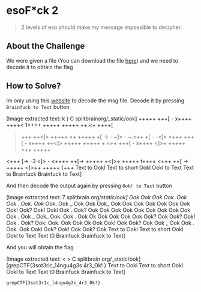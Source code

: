 # esoF*ck 2
> 2 levels of eso should make my message impossible to decipher.

## About the Challenge
We were given a file (You can download the file [here](msg.txt)) and we need to decode it to obtain the flag

## How to Solve?
Im only using this [website](https://www.splitbrain.org/_static/ook/) to decode the msg file. Decode it by pressing `Brainfuck to Text` button


[Image extracted text: k )
C
splitbrainorg/_static/ook]
+++++
+++[ -
x++++
++++<
1>+++
+++++
+++++
++.<+
++++[
>+++
++<]>
+++++
<+
+++++
+[ -> -
~]> -
~.<++ +[ -
-<]>
<+++
+++[ -
x++++
++<]>
+++++
+++++
+.<++
+++[ -
x++++
<]>+
+++++
<++
+++++
<J>
<+++
[-> -3
<]> -
<++++
++[->
+++++
+<]>+
+++++
t++++
<+++
++[ ->
+++++
<]>++
+++++
{+++
Text to Ookl
Text to short Ookl
Ookl to Text
Text to Brainfuck
Brainfuck to Text]


And then decode the output again by pressing `Ook! to Text` button


[Image extracted text: 7
splitbrain org/_static/ook]
Ook
Ook
Ook
Ook.
Ook
Ook .
Ook.
Ook_
Ook.
Ook _
Ook
Ook
Ook_
Ook
Ook
Ook
Ook
Ook
Ook
Ook
Ook!
Ook? Ook!
Ookl
Ook .
Ook?
Ook
Ook
Ook
Ook
Ook
Ook
Ook
Ook
Ook
Ook .
Ook _
Ook_
Ook.
Ook .
Ook
Ok
Ook
Ook
Ook
Ook
Ook?
Ook
Ook?
Ook!
Ook . Ook? Ook:
Ook.
Ook
Ook
Ok
Ook
Ook!
Ook
Ook?
Ook
Ook _
Ook
Ook .
Ook.
Ook
Ookl
Ook? Ook!
Ook
Ook?
Ook
Text to Ookl
Text to short Ookl
Ookl to Text
Text t0 Brainfuck
Brainfuck to Text]


And you will obtain the flag


[Image extracted text: < > C
splitbrain org/_static/ook]
[grepCTF{3sot3rlc_14ngu4g3s
4r3_Ok! }
Text to Ookl
Text to short Ookl
Ookl to Text
Text t0 Brainfuck
Brainfuck to Text]


```
grepCTF{3sot3r1c_l4ngu4g3s_4r3_0k!}
```